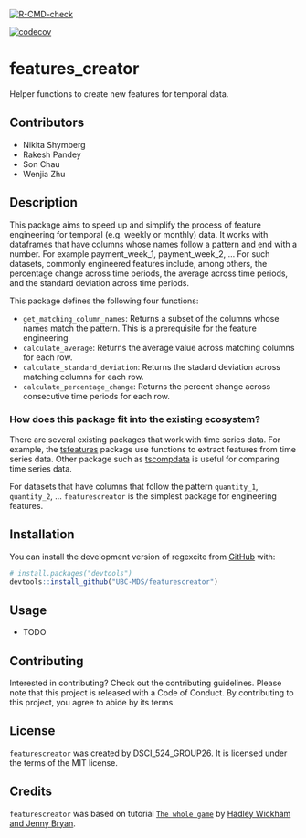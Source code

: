 
<!-- badges: start -->

[![R-CMD-check](https://github.com/UBC-MDS/featurescreator/workflows/R-CMD-check/badge.svg)](https://github.com/UBC-MDS/featurescreator/actions)
<!-- badges: end -->

[![codecov](https://codecov.io/gh/UBC-MDS/featurescreator/branch/master/graph/badge.svg?token=v7A71oQgUx)](https://codecov.io/gh/UBC-MDS/featurescreator)

<!-- README.md is generated from README.Rmd. Please edit that file -->

# features_creator

Helper functions to create new features for temporal data.

## Contributors

-   Nikita Shymberg
-   Rakesh Pandey
-   Son Chau
-   Wenjia Zhu

## Description

This package aims to speed up and simplify the process of feature
engineering for temporal (e.g. weekly or monthly) data. It works with
dataframes that have columns whose names follow a pattern and end with a
number. For example payment_week_1, payment_week_2, … For such datasets,
commonly engineered features include, among others, the percentage
change across time periods, the average across time periods, and the
standard deviation across time periods.

This package defines the following four functions:

-   `get_matching_column_names`: Returns a subset of the columns whose
    names match the pattern. This is a prerequisite for the feature
    engineering
-   `calculate_average`: Returns the average value across matching
    columns for each row.
-   `calculate_standard_deviation`: Returns the stadard deviation across
    matching columns for each row.
-   `calculate_percentage_change`: Returns the percent change across
    consecutive time periods for each row.

### How does this package fit into the existing ecosystem?

There are several existing packages that work with time series data. For
example, the
[tsfeatures](https://cran.r-project.org/web/packages/tsfeatures/vignettes/tsfeatures.html)
package use functions to extract features from time series data. Other
package such as [tscompdata](https://github.com/robjhyndman/tscompdata)
is useful for comparing time series data.

For datasets that have columns that follow the pattern `quantity_1`,
`quantity_2`, … `featurescreator` is the simplest package for
engineering features.

## Installation

You can install the development version of regexcite from
[GitHub](https://github.com/) with:

``` r
# install.packages("devtools")
devtools::install_github("UBC-MDS/featurescreator")
```

## Usage

-   TODO

## Contributing

Interested in contributing? Check out the contributing guidelines.
Please note that this project is released with a Code of Conduct. By
contributing to this project, you agree to abide by its terms.

## License

`featurescreator` was created by DSCI_524_GROUP26. It is licensed under
the terms of the MIT license.

## Credits

`featurescreator` was based on tutorial
[`The whole game`](https://r-pkgs.org/whole-game.html) by [Hadley
Wickham and Jenny Bryan](https://r-pkgs.org/index.html).
